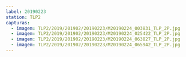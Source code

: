 ```yaml
---
label: 20190223
station: TLP2
capturas:
  - imagem: TLP2/2019/201902/20190223/M20190224_003831_TLP_2P.jpg
  - imagem: TLP2/2019/201902/20190223/M20190224_025422_TLP_2P.jpg
  - imagem: TLP2/2019/201902/20190223/M20190224_063827_TLP_2P.jpg
  - imagem: TLP2/2019/201902/20190223/M20190224_065942_TLP_2P.jpg
---
```

